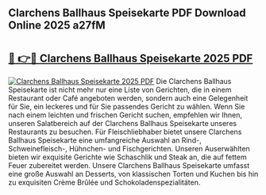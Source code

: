 ## Clarchens Ballhaus Speisekarte PDF Download Online 2025 a27fM

# <h2><a href="http://gc8plg.nevu.top/?p=Clarchens+Ballhaus+Speisekarte">🔗 👉🔴 Clarchens Ballhaus Speisekarte 2025 PDF</a></h2>

[![Clarchens Ballhaus Speisekarte 2025 PDF](https://i.imgur.com/dBaPXMq.png)](http://gc8plg.nevu.top/?p=Clarchens+Ballhaus+Speisekarte)
Die Clarchens Ballhaus Speisekarte ist nicht mehr nur eine Liste von Gerichten, die in einem Restaurant oder Café angeboten werden, sondern auch eine Gelegenheit für Sie, ein leckeres und für Sie passendes Gericht zu wählen. Wenn Sie nach einem leichten und frischen Gericht suchen, empfehlen wir Ihnen, unseren Salatbereich auf der Clarchens Ballhaus Speisekarte unseres Restaurants zu besuchen. Für Fleischliebhaber bietet unsere Clarchens Ballhaus Speisekarte eine umfangreiche Auswahl an Rind-, Schweinefleisch-, Hühnchen- und Fischgerichten. Unseren Auserwählten bieten wir exquisite Gerichte wie Schaschlik und Steak an, die auf fettem Feuer zubereitet werden. Unsere Clarchens Ballhaus Speisekarte umfasst eine große Auswahl an Desserts, von klassischen Torten und Kuchen bis hin zu exquisiten Crème Brûlée und Schokoladenspezialitäten.
